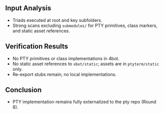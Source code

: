 ## Input Analysis
- Triads executed at root and key subfolders.
- Strong scans excluding `submodules/` for PTY primitives, class markers, and static asset references.

## Verification Results
- No PTY primitives or class implementations in 4bot.
- No static asset references to `xbot/static`; assets are in `ptyterm/static` only.
- Re-export stubs remain; no local implementations.

## Conclusion
- PTY implementation remains fully externalized to the pty repo (Round 8).
